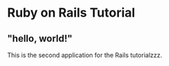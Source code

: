 # Ruby on Rails Tutorial

## "hello, world!"

This is the second application for the Rails tutorialzzz.

